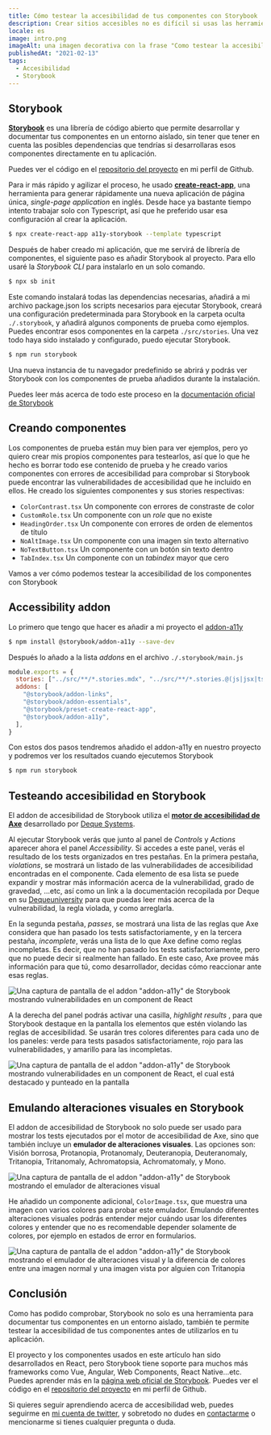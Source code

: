 ```yaml
---
title: Cómo testear la accesibilidad de tus componentes con Storybook
description: Crear sitios accesibles no es difícil si usas las herramientas adecuadas para testear la accesibilidad de tus componentes, y Storybook es una de ellas.
locale: es
image: intro.png
imageAlt: una imagen decorativa con la frase "Como testear la accesibilidad de tus componentes con Storybook"
publishedAt: "2021-02-13"
tags:
  - Accesibilidad
  - Storybook
---
```


## Storybook

**[Storybook](https://storybook.js.org/)** es una librería de código abierto que permite desarrollar y documentar tus componentes en un entorno aislado, sin tener que tener en cuenta las posibles dependencias que tendrías si desarrollaras esos componentes directamente en tu aplicación.

Puedes ver el código en el [repositorio del proyecto](https://github.com/bolonio/a11y-storybook) en mi perfil de Github.

Para ir más rápido y agilizar el proceso, he usado **[create-react-app](https://github.com/facebook/create-react-app)**, una herramienta para generar rápidamente una nueva aplicación de página única, _single-page application_ en inglés.
Desde hace ya bastante tiempo intento trabajar solo con Typescript, así que he preferido usar esa configuración al crear la aplicación.

```bash
$ npx create-react-app a11y-storybook --template typescript
```

Después de haber creado mi aplicación, que me servirá de librería de componentes, el siguiente paso es añadir Storybook al proyecto. Para ello usaré la _Storybook CLI_ para instalarlo en un solo comando.

```bash
$ npx sb init
```

Este comando instalará todas las dependencias necesarias, añadirá a mi archivo package.json los scripts necesarios para ejecutar Storybook, creará una configuración predeterminada para Storybook en la carpeta oculta `./.storybook`, y añadirá algunos components de prueba como ejemplos. Puedes encontrar esos componentes en la carpeta `./src/stories`. Una vez todo haya sido instalado y configurado, puedo ejecutar Storybook.

```bash
$ npm run storybook
```

Una nueva instancia de tu navegador predefinido se abrirá y podrás ver Storybook con los componentes de prueba añadidos durante la instalación.

Puedes leer más acerca de todo este proceso en la [documentación oficial de Storybook](https://storybook.js.org/docs/react/get-started/install)

## Creando componentes

Los componentes de prueba están muy bien para ver ejemplos, pero yo quiero crear mis propios componentes para testearlos, así que lo que he hecho es borrar todo ese contenido de prueba y he creado varios componentes con errores de accesibilidad para comprobar si Storybook puede encontrar las vulnerabilidades de accesibilidad que he incluido en ellos. He creado los siguientes componentes y sus stories respectivas:

- `ColorContrast.tsx` Un componente con errores de constraste de color
- `CustomRole.tsx` Un componente con un _role_ que no existe
- `HeadingOrder.tsx` Un componente con errores de orden de elementos de título
- `NoAltImage.tsx` Un componente con una imagen sin texto alternativo
- `NoTextButton.tsx` Un componente con un botón sin texto dentro
- `TabIndex.tsx` Un componente con un _tabindex_ mayor que cero

Vamos a ver cómo podemos testear la accesibilidad de los componentes con Storybook

## Accessibility addon

Lo primero que tengo que hacer es añadir a mi proyecto el [addon-a11y](https://github.com/storybookjs/storybook/tree/next/addons/a11y)

```bash
$ npm install @storybook/addon-a11y --save-dev
```

Después lo añado a la lista _addons_ en el archivo `./.storybook/main.js`

```js
module.exports = {
  stories: ["../src/**/*.stories.mdx", "../src/**/*.stories.@(js|jsx|ts|tsx)"],
  addons: [
    "@storybook/addon-links",
    "@storybook/addon-essentials",
    "@storybook/preset-create-react-app",
    "@storybook/addon-a11y",
  ],
}
```

Con estos dos pasos tendremos añadido el addon-a11y en nuestro proyecto y podremos ver los resultados cuando ejecutemos Storybook

```bash
$ npm run storybook
```

## Testeando accesibilidad en Storybook

El addon de accesibilidad de Storybook utiliza el **[motor de accesibilidad de Axe](https://www.deque.com/axe/)** desarrollado por [Deque Systems](https://www.deque.com).

Al ejecutar Storybook verás que junto al panel de _Controls_ y _Actions_ aparecer ahora el panel _Accessibility_.
Si accedes a este panel, verás el resultado de los tests organizados en tres pestañas.
En la primera pestaña, _violations_, se mostrará un listado de las vulnerabilidades de accesibilidad encontradas en el componente.
Cada elemento de esa lista se puede expandir y mostrar más información acerca de la vulnerabilidad, grado de gravedad, ...etc, así como un link a la documentación recopilada por Deque en su [Dequeuniversity](https://dequeuniversity.com/rules/axe/4.1/color-contrast?application=axeAPI) para que puedas leer más acerca de la vulnerabilidad, la regla violada, y como arreglarla.

En la segunda pestaña, _passes_, se mostrará una lista de las reglas que Axe considera que han pasado los tests satisfactoriamente, y en la tercera pestaña, _incomplete_, verás una lista de lo que Axe define como reglas incompletas.
Es decir, que no han pasado los tests satisfactoriamente, pero que no puede decir si realmente han fallado. En este caso, Axe provee más información para que tú, como desarrollador, decidas cómo reaccionar ante esas reglas.

![Una captura de pantalla de el addon "addon-a11y" de Storybook mostrando vulnerabilidades en un component de React](/images/blog/accesibilidad-con-storybook/a11y-addon.png)

A la derecha del panel podrás activar una casilla, _highlight results_ , para que Storybook destaque en la pantalla los elementos que estén violando las reglas de accesibilidad.
Se usarán tres colores diferentes para cada uno de los paneles: verde para tests pasados satisfactoriamente, rojo para las vulnerabilidades, y amarillo para las incompletas.

![Una captura de pantalla de el addon "addon-a11y" de Storybook mostrando vulnerabilidades en un component de React, el cual está destacado y punteado en la pantalla](/images/blog/accesibilidad-con-storybook/button.png)

## Emulando alteraciones visuales en Storybook

El addon de accesibilidad de Storybook no solo puede ser usado para mostrar los tests ejecutados por el motor de accesibilidad de Axe, sino que también incluye un **emulador de alteraciones visuales**.
Las opciones son: Visión borrosa, Protanopia, Protanomaly, Deuteranopia, Deuteranomaly, Tritanopia, Tritanomaly, Achromatopsia, Achromatomaly, y Mono.

![Una captura de pantalla de el addon "addon-a11y" de Storybook mostrando el emulador de alteraciones visual](/images/blog/accesibilidad-con-storybook/emulator.png)

He añadido un componente adicional, `ColorImage.tsx`, que muestra una imagen con varios colores para probar este emulador.
Emulando diferentes alteraciones visuales podrás entender mejor cuándo usar los diferentes colores y entender que no es recomendable depender solamente de colores, por ejemplo en estados de error en formularios.

![Una captura de pantalla de el addon "addon-a11y" de Storybook mostrando el emulador de alteraciones visual y la diferencia de colores entre una imagen normal y una imagen vista por alguien con Tritanopia](/images/blog/accesibilidad-con-storybook/colors.png)

## Conclusión

Como has podido comprobar, Storybook no solo es una herramienta para documentar tus componentes en un entorno aislado, también te permite testear la accesibilidad de tus componentes antes de utilizarlos en tu aplicación.

El proyecto y los componentes usados en este artículo han sido desarrollados en React, pero Storybook tiene soporte para muchos más frameworks como Vue, Angular, Web Components, React Native...etc.
Puedes aprender más en la [página web oficial de Storybook](https://storybook.js.org/). Puedes ver el código en el [repositorio del proyecto](https://github.com/bolonio/a11y-storybook) en mi perfil de Github.

Si quieres seguir aprendiendo acerca de accesibilidad web, puedes seguirme en [mi cuenta de twitter](https://twitter.com/bolonio), y sobretodo no dudes en [contactarme](/es/about) o mencionarme si tienes cualquier pregunta o duda.
